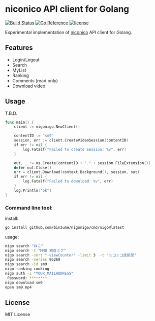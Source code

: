 # niconico API client for Golang
[![Build Status](https://github.com/binzume/nigonigo/actions/workflows/test.yaml/badge.svg)](https://github.com/binzume/nigonigo/actions)
[![Go Reference](https://pkg.go.dev/badge/github.com/binzume/nigonigo.svg)](https://pkg.go.dev/github.com/binzume/nigonigo)
[![license](https://img.shields.io/badge/license-MIT-4183c4.svg)](https://github.com/binzume/nigonigo/blob/master/LICENSE)

Experimental implementation of [niconico](https://www.nicovideo.jp/) API client for Golang.

## Features

- Login/Logout
- Search
- MyList
- Ranking
- Comments (read only)
- Download video

## Usage

T.B.D.

```go
func main() {
	client := nigonigo.NewClient()

	contentID := "sm9"
	session, err := client.CreateVideoSession(contentID)
	if err != nil {
		log.Fatalf("Failed to create session: %v", err)
	}

	out, _ := os.Create(contentID + "." + session.FileExtension())
	defer out.Close()
	err = client.Download(context.Background(), session, out)
	if err != nil {
		log.Fatalf("Failed to download: %v", err)
	}
	log.Println("ok")
}
```

### Command line tool:

install:

```bash
go install github.com/binzume/nigonigo/cmd/nigo@latest
```

usage:

```bash
nigo search "ねこ"
nigo search -t "MMD 初音ミク"
nigo search -sort "-viewCounter" -limit 3  -t "ニコニコ技術部"
nigo search -series 96269
nigo search -id sm9
nigo ranking cooking
nigo auth -i "YOUR_MAILADDRESS"
 Password: ********
nigo download sm9
open sm9.mp4
```

## License

MIT License
